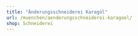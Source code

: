 ```yaml
---
title: "Änderungsschneiderei Karagöl"
url: /muenchen/aenderungsschneiderei-karagoel/
shop: Schneiderei
---
```

